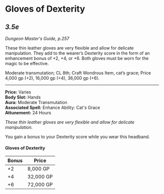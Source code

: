 # Gloves of Dexterity





*3.5e*
---
*Dungeon Master's Guide, p.257*

These thin leather gloves are very flexible and allow for delicate manipulation. They add to the wearer’s Dexterity score in the form of an enhancement bonus of +2, +4, or +6. Both gloves must be worn for the magic to be effective.

Moderate transmutation; CL 8th; Craft Wondrous Item, cat’s grace; Price 4,000 gp (+2), 16,000 gp (+4), 36,000 gp (+6). 



---
**Price:** Varies  
**Body Slot:** Hands  
**Aura:** Moderate Transmutation  
**Associated Spell:** Enhance Ability: Cat's Grace  
**Attunement:** 24 Hours

*These thin leather gloves are very flexible and allow for delicate manipulation.*

You gain a bonus to your Dexterity score while you wear this headband.

#### Gloves of Dexterity
| Bonus | Price     |
|-------|-----------|
| +2    | 8,000 GP  |
| +4    | 32,000 GP |
| +6    | 72,000 GP |